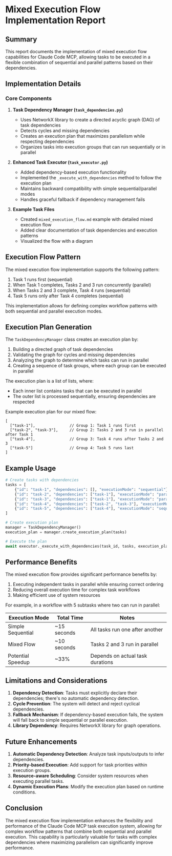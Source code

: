 # Mixed Execution Flow Implementation Report

## Summary

This report documents the implementation of mixed execution flow capabilities for Claude Code MCP, allowing tasks to be executed in a flexible combination of sequential and parallel patterns based on their dependencies.

## Implementation Details

### Core Components

1. **Task Dependency Manager (`task_dependencies.py`)**
   - Uses NetworkX library to create a directed acyclic graph (DAG) of task dependencies
   - Detects cycles and missing dependencies
   - Creates an execution plan that maximizes parallelism while respecting dependencies
   - Organizes tasks into execution groups that can run sequentially or in parallel

2. **Enhanced Task Executor (`task_executor.py`)**
   - Added dependency-based execution functionality
   - Implemented the `_execute_with_dependencies` method to follow the execution plan
   - Maintains backward compatibility with simple sequential/parallel modes
   - Handles graceful fallback if dependency management fails

3. **Example Task Files**
   - Created `mixed_execution_flow.md` example with detailed mixed execution flow
   - Added clear documentation of task dependencies and execution patterns
   - Visualized the flow with a diagram

## Execution Flow Pattern

The mixed execution flow implementation supports the following pattern:

1. Task 1 runs first (sequential)
2. When Task 1 completes, Tasks 2 and 3 run concurrently (parallel)
3. When Tasks 2 and 3 complete, Task 4 runs (sequential)
4. Task 5 runs only after Task 4 completes (sequential)

This implementation allows for defining complex workflow patterns with both sequential and parallel execution modes.

## Execution Plan Generation

The `TaskDependencyManager` class creates an execution plan by:

1. Building a directed graph of task dependencies
2. Validating the graph for cycles and missing dependencies
3. Analyzing the graph to determine which tasks can run in parallel
4. Creating a sequence of task groups, where each group can be executed in parallel

The execution plan is a list of lists, where:
- Each inner list contains tasks that can be executed in parallel
- The outer list is processed sequentially, ensuring dependencies are respected

Example execution plan for our mixed flow:
```
[
  ["task-1"],               // Group 1: Task 1 runs first
  ["task-2", "task-3"],     // Group 2: Tasks 2 and 3 run in parallel after Task 1
  ["task-4"],               // Group 3: Task 4 runs after Tasks 2 and 3
  ["task-5"]                // Group 4: Task 5 runs last
]
```

## Example Usage

```python
# Create tasks with dependencies
tasks = [
    {"id": "task-1", "dependencies": [], "executionMode": "sequential"},
    {"id": "task-2", "dependencies": ["task-1"], "executionMode": "parallel"},
    {"id": "task-3", "dependencies": ["task-1"], "executionMode": "parallel"},
    {"id": "task-4", "dependencies": ["task-2", "task-3"], "executionMode": "sequential"},
    {"id": "task-5", "dependencies": ["task-4"], "executionMode": "sequential"}
]

# Create execution plan
manager = TaskDependencyManager()
execution_plan = manager.create_execution_plan(tasks)

# Execute the plan
await executor._execute_with_dependencies(task_id, tasks, execution_plan)
```

## Performance Benefits

The mixed execution flow provides significant performance benefits by:

1. Executing independent tasks in parallel while ensuring correct ordering
2. Reducing overall execution time for complex task workflows
3. Making efficient use of system resources

For example, in a workflow with 5 subtasks where two can run in parallel:

| Execution Mode | Total Time | Notes |
|----------------|------------|-------|
| Simple Sequential | ~15 seconds | All tasks run one after another |
| Mixed Flow | ~10 seconds | Tasks 2 and 3 run in parallel |
| Potential Speedup | ~33% | Depends on actual task durations |

## Limitations and Considerations

1. **Dependency Detection**: Tasks must explicitly declare their dependencies; there's no automatic dependency detection.
2. **Cycle Prevention**: The system will detect and reject cyclical dependencies.
3. **Fallback Mechanism**: If dependency-based execution fails, the system will fall back to simple sequential or parallel execution.
4. **Library Dependency**: Requires NetworkX library for graph operations.

## Future Enhancements

1. **Automatic Dependency Detection**: Analyze task inputs/outputs to infer dependencies.
2. **Priority-based Execution**: Add support for task priorities within execution groups.
3. **Resource-aware Scheduling**: Consider system resources when executing parallel tasks.
4. **Dynamic Execution Plans**: Modify the execution plan based on runtime conditions.

## Conclusion

The mixed execution flow implementation enhances the flexibility and performance of the Claude Code MCP task execution system, allowing for complex workflow patterns that combine both sequential and parallel execution. This capability is particularly valuable for tasks with complex dependencies where maximizing parallelism can significantly improve performance.